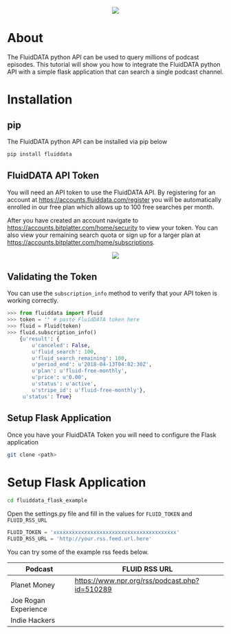 <p align="center"><img src="https://cache.btpl.io/cache/landing_logo.svg" /></p>

About
=====

The FluidDATA python API can be used to query millions of podcast episodes.
This tutorial will show you how to integrate the FluidDATA python API with a
simple flask application that can search a single podcast channel.


Installation
============

pip
---

The FluidDATA python API can be installed via pip below

```bash
pip install fluiddata
```

FluidDATA API Token
---------------------

You will need an API token to use the FluidDATA API.  By registering for an
account at https://accounts.fluiddata.com/register you will be automatically
enrolled in our free plan which allows up to 100 free searches per month.

After you have created an account navigate to
https://accounts.bitplatter.com/home/security to view your token.  You can
also view your remaining search quota or sign up for a larger plan at
https://accounts.bitplatter.com/home/subscriptions.

<p align="center"><img src="https://cache.btpl.io/cache/flask_example/token.png" /></p>


Validating the Token
--------------------

You can use the ``subscription_info`` method to verify that your API token is
working correctly.

```python
>>> from fluiddata import Fluid
>>> token = '' # paste FluidDATA token here
>>> fluid = Fluid(token)
>>> fluid.subscription_info()
    {u'result': {
        u'canceled': False,
        u'fluid_search': 100,
        u'fluid_search_remaining': 100,
        u'period_end': u'2018-04-13T04:02:30Z',
        u'plan': u'fluid-free-monthly',
        u'price': u'0.00',
        u'status': u'active',
        u'stripe_id': u'fluid-free-monthly'},
     u'status': True}
```

Setup Flask Application
-----------------------

Once you have your FluidDATA Token you will need to configure the Flask
application

```bash
git clone <path>
```

Setup Flask Application
=======================

```bash
cd fluiddata_flask_example
```

Open the settings.py file and fill in the values for `FLUID_TOKEN` and
`FLUID_RSS_URL`



```python
FLUID_TOKEN = 'xxxxxxxxxxxxxxxxxxxxxxxxxxxxxxxxxxxxxxxx'
FLUID_RSS_URL = 'http://your.rss.feed.url.here'
```

You can try some of the example rss feeds below.

| Podcast       | FLUID RSS URL |
| ------------- | ------------- |
| Planet Money  | https://www.npr.org/rss/podcast.php?id=510289 |
| Joe Rogan Experience | |
| Indie Hackers | |




